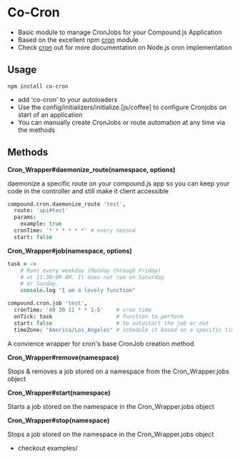 Co-Cron
====
* Basic module to manage CronJobs for your Compound.js Application
* Based on the excellent npm [cron](https://npmjs.org/package/cron) module
* Check [cron](https://npmjs.org/package/cron) out for more documentation on Node.js cron implementation

Usage
-------------
```
npm install co-cron
```
* add 'co-cron' to your autoloaders
* Use the config/initializers/initialize.[js/coffee] to configure Cronjobs on start of an application
* You can manually create CronJobs or route automation at any time via the methods

Methods
--------------

**Cron_Wrapper#daemonize_route(namespace, options)**
  
  daemonize a specific route on your compound.js app so you can keep your code in the controller and still make it client accessible

  ```coffeescript
  compound.cron.daemonize_route 'test',
    route: 'api#test'
    params:
      example: true
    cronTime: '* * * * * *' # every second
    start: false
  ```

**Cron_Wrapper#job(namespace, options)**
  ```coffeescript
  task = ->
      # Runs every weekday (Monday through Friday)
      # at 11:30:00 AM. It does not run on Saturday
      # or Sunday.
      console.log "I am a lovely function"

  compound.cron.job 'test',
    cronTime: '00 30 11 * * 1-5'    # cron time
    onTick: task                    # function to perform
    start: false                    # to autostart the job or not
    timeZone: "America/Los_Angeles" # schedule it based on a specific timezone 
  ```

A convience wrapper for cron's base CronJob creation method

**Cron_Wrapper#remove(namespace)**

Stops & removes a job stored on a namespace from the Cron_Wrapper.jobs object

**Cron_Wrapper#start(namespace)**

Starts a job stored on the namespace in the Cron_Wrapper.jobs object

**Cron_Wrapper#stop(namespace)**

Stops a job stored on the namespace in the Cron_Wrapper.jobs object
  

* checkout examples/
